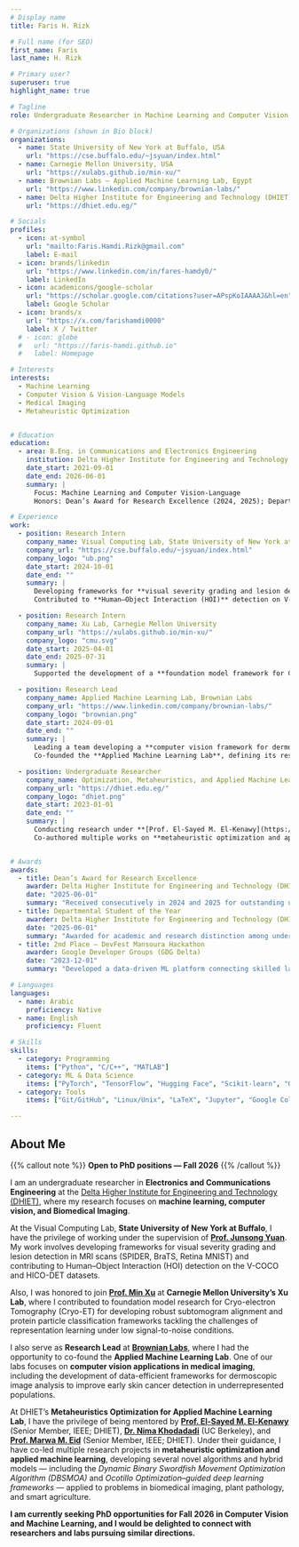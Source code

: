 ```yaml
---
# Display name
title: Faris H. Rizk

# Full name (for SEO)
first_name: Faris
last_name: H. Rizk

# Primary user?
superuser: true
highlight_name: true

# Tagline
role: Undergraduate Researcher in Machine Learning and Computer Vision

# Organizations (shown in Bio block)
organizations:
  - name: State University of New York at Buffalo, USA
    url: "https://cse.buffalo.edu/~jsyuan/index.html"
  - name: Carnegie Mellon University, USA
    url: "https://xulabs.github.io/min-xu/"
  - name: Brownian Labs — Applied Machine Learning Lab, Egypt
    url: "https://www.linkedin.com/company/brownian-labs/"
  - name: Delta Higher Institute for Engineering and Technology (DHIET), Egypt
    url: "https://dhiet.edu.eg/"

# Socials
profiles:
  - icon: at-symbol
    url: "mailto:Faris.Hamdi.Rizk@gmail.com"
    label: E-mail
  - icon: brands/linkedin
    url: "https://www.linkedin.com/in/fares-hamdy0/"
    label: LinkedIn
  - icon: academicons/google-scholar
    url: "https://scholar.google.com/citations?user=APspKoIAAAAJ&hl=en"
    label: Google Scholar
  - icon: brands/x
    url: "https://x.com/farishamdi0000"
    label: X / Twitter
  # - icon: globe
  #   url: "https://faris-hamdi.github.io"
  #   label: Homepage

# Interests
interests:
  - Machine Learning
  - Computer Vision & Vision-Language Models
  - Medical Imaging
  - Metaheuristic Optimization


# Education
education:
  - area: B.Eng. in Communications and Electronics Engineering
    institution: Delta Higher Institute for Engineering and Technology (DHIET)
    date_start: 2021-09-01
    date_end: 2026-06-01
    summary: |
      Focus: Machine Learning and Computer Vision-Language  
      Honors: Dean’s Award for Research Excellence (2024, 2025); Departmental Student of the Year (2025)

# Experience
work:
  - position: Research Intern
    company_name: Visual Computing Lab, State University of New York at Buffalo
    company_url: "https://cse.buffalo.edu/~jsyuan/index.html"
    company_logo: "ub.png"
    date_start: 2024-10-01
    date_end: ""
    summary: |
      Developing frameworks for **visual severity grading and lesion detection in MRI scans** (SPIDER, BraTS, and Retina MNIST datasets).  
      Contributed to **Human–Object Interaction (HOI)** detection on V-COCO and HICO-DET by curating a basketball-specific dataset and analyzing the QPIC transformer approach.

  - position: Research Intern
    company_name: Xu Lab, Carnegie Mellon University
    company_url: "https://xulabs.github.io/min-xu/"
    company_logo: "cmu.svg"
    date_start: 2025-04-01
    date_end: 2025-07-31
    summary: |
      Supported the development of a **foundation model framework for Cryo-electron Tomography (Cryo-ET)** subtomogram alignment and protein classification using **equivariant transformers** and **contrastive learning** for low signal-to-noise conditions.

  - position: Research Lead
    company_name: Applied Machine Learning Lab, Brownian Labs
    company_url: "https://www.linkedin.com/company/brownian-labs/"
    company_logo: "brownian.png"
    date_start: 2024-09-01
    date_end: ""
    summary: |
      Leading a team developing a **computer vision framework for dermoscopic image analysis** to improve early skin-cancer detection in underrepresented populations.  
      Co-founded the **Applied Machine Learning Lab**, defining its research roadmap and fostering AI research collaborations through the Brownian Labs Think Tank.

  - position: Undergraduate Researcher
    company_name: Optimization, Metaheuristics, and Applied Machine Learning Lab, DHIET
    company_url: "https://dhiet.edu.eg/"
    company_logo: "dhiet.png"
    date_start: 2023-01-01
    date_end: ""
    summary: |
      Conducting research under **[Prof. El-Sayed M. El-Kenawy](https://scholar.google.com/citations?user=fA25haEAAAAJ&hl=en)** (Senior Member, IEEE), **[Dr. Nima Khodadadi](https://nimakhodadadi.com/)** (UC Berkeley), and **[Prof. Marwa M. Eid](https://scholar.google.com/citations?user=OV-YIEAAAAAJ&hl=en)** (Senior Member, IEEE).  
      Co-authored multiple works on **metaheuristic optimization and applied machine learning**, including the development of **DBSMOA**, **Ocotillo Optimization–guided deep learning**, and **hybrid DTO–PRS** models for biomedical and agricultural applications.


# Awards
awards:
  - title: Dean’s Award for Research Excellence
    awarder: Delta Higher Institute for Engineering and Technology (DHIET)
    date: "2025-06-01"
    summary: "Received consecutively in 2024 and 2025 for outstanding undergraduate research performance."
  - title: Departmental Student of the Year
    awarder: Delta Higher Institute for Engineering and Technology (DHIET)
    date: "2025-06-01"
    summary: "Awarded for academic and research distinction among undergraduate students."
  - title: 2nd Place — DevFest Mansoura Hackathon
    awarder: Google Developer Groups (GDG Delta)
    date: "2023-12-01"
    summary: "Developed a data-driven ML platform connecting skilled laborers with clients; led UX and model integration."

# Languages
languages:
  - name: Arabic
    proficiency: Native
  - name: English
    proficiency: Fluent

# Skills
skills:
  - category: Programming
    items: ["Python", "C/C++", "MATLAB"]
  - category: ML & Data Science
    items: ["PyTorch", "TensorFlow", "Hugging Face", "Scikit-learn", "OpenCV"]
  - category: Tools
    items: ["Git/GitHub", "Linux/Unix", "LaTeX", "Jupyter", "Google Colab"]

---
```

## About Me

{{% callout note %}}
**Open to PhD positions — Fall 2026**
{{% /callout %}}

I am an undergraduate researcher in **Electronics and Communications Engineering** at the [Delta Higher Institute for Engineering and Technology (DHIET)](https://dhiet.edu.eg/), where my research focuses on **machine learning, computer vision, and Biomedical Imaging**.

At the Visual Computing Lab, **State University of New York at Buffalo**, I have the privilege of working under the supervision of **[Prof. Junsong Yuan](https://cse.buffalo.edu/~jsyuan/index.html)**. My work involves developing frameworks for visual severity grading and lesion detection in MRI scans (SPIDER, BraTS, Retina MNIST) and contributing to Human–Object Interaction (HOI) detection on the V-COCO and HICO-DET datasets.

Also, I was honored to join **[Prof. Min Xu](https://xulabs.github.io/min-xu/)** at **Carnegie Mellon University’s Xu Lab**, where I contributed to foundation model research for Cryo-electron Tomography (Cryo-ET) for developing robust subtomogram alignment and protein particle classification frameworks tackling the challenges of representation learning under low signal-to-noise conditions.

I also serve as **Research Lead** at **[Brownian Labs](https://www.linkedin.com/company/brownian-labs/)**, where I had the opportunity to co-found the **Applied Machine Learning Lab**. One of our labs focuses on **computer vision applications in medical imaging**, including the development of data-efficient frameworks for dermoscopic image analysis to improve early skin cancer detection in underrepresented populations.

At DHIET’s **Metaheuristics Optimization for Applied Machine Learning Lab**, I have the privilege of being mentored by **[Prof. El-Sayed M. El-Kenawy](https://scholar.google.com/citations?user=fA25haEAAAAJ&hl=en)** (Senior Member, IEEE; DHIET), **[Dr. Nima Khodadadi](https://nimakhodadadi.com/)** (UC Berkeley), and **[Prof. Marwa M. Eid](https://scholar.google.com/citations?user=OV-YIEAAAAAJ&hl=en)** (Senior Member, IEEE; DHIET). Under their guidance, I have co-led multiple research projects in **metaheuristic optimization and applied machine learning**, developing several novel algorithms and hybrid models — including the *Dynamic Binary Swordfish Movement Optimization Algorithm (DBSMOA)* and *Ocotillo Optimization–guided deep learning frameworks* — applied to problems in biomedical imaging, plant pathology, and smart agriculture.

**I am currently seeking PhD opportunities for Fall 2026 in Computer Vision and Machine Learning, and I would be delighted to connect with researchers and labs pursuing similar directions.**

